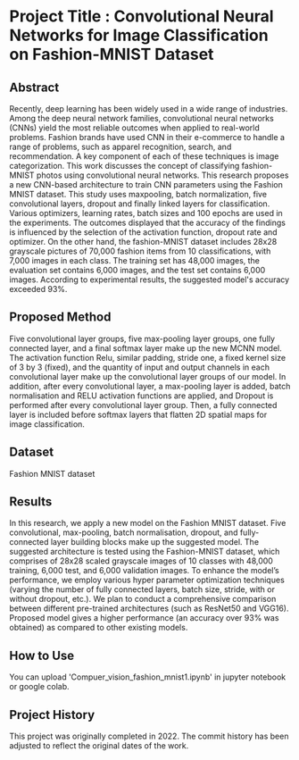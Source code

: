 # Project Title : Convolutional Neural Networks for Image Classification on Fashion-MNIST Dataset

## Abstract
Recently, deep learning has been widely used in a wide range of industries. Among the deep neural network families, convolutional neural networks (CNNs) yield the most reliable outcomes when applied to real-world problems. Fashion brands have used CNN in their e-commerce to handle a range of problems, such as apparel recognition, search, and recommendation. A key component of each of these techniques is image categorization.  This work discusses the concept of classifying fashion-MNIST photos using convolutional neural networks. This research proposes a new CNN-based architecture to train CNN parameters using the Fashion MNIST dataset.  This study uses maxpooling, batch normalization, five convolutional layers, dropout and finally linked layers for classification. Various optimizers, learning rates, batch sizes and 100 epochs are used in the experiments. The outcomes displayed that the accuracy of the findings is influenced by the selection of the activation function, dropout rate and optimizer.
On the other hand, the fashion-MNIST dataset includes 28x28 grayscale pictures of 70,000 fashion items from 10 classifications, with 7,000 images in each class. The training set has 48,000 images, the evaluation set contains 6,000 images, and the test set contains 6,000 images. According to experimental results, the suggested model's accuracy exceeded 93%.


## Proposed Method
Five convolutional layer groups, five max-pooling layer groups, one fully connected layer, and a final softmax layer make up the new MCNN model. The activation function Relu, similar padding, stride one, a fixed kernel size of 3 by 3 (fixed), and the quantity of input and output channels in each convolutional layer make up the convolutional layer groups of our model. In addition, after every convolutional layer, a max-pooling layer is added, batch normalisation and RELU activation functions are applied, and Dropout is performed after every convolutional layer group. Then, a fully connected layer is included before softmax layers that flatten 2D spatial maps for image classification. 


## Dataset
Fashion MNIST dataset



## Results
  In this research, we apply a new model on the Fashion MNIST dataset. Five convolutional, max-pooling, batch normalisation, dropout, and fully-connected layer building blocks make up the suggested model. The suggested architecture is tested using the Fashion-MNIST dataset, which comprises of 28x28 scaled grayscale images of 10 classes with 48,000 training, 6,000 test, and 6,000 validation images.
To enhance the model’s performance, we employ various hyper parameter optimization techniques (varying the number of fully connected layers, batch size, stride, with or without dropout, etc.). We plan to conduct a comprehensive comparison between different pre-trained architectures (such as ResNet50 and VGG16). Proposed model gives a higher performance (an accuracy over 93% was obtained) as compared to other existing models.


## How to Use
You can upload 'Compuer_vision_fashion_mnist1.ipynb' in jupyter notebook or google colab.




## Project History
This project was originally completed in 2022. The commit history has been adjusted to reflect the original dates of the work.
